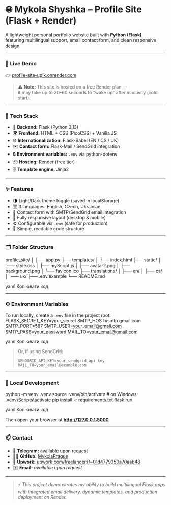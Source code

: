 # 🌐 Mykola Shyshka – Profile Site (Flask + Render)

A lightweight personal portfolio website built with **Python (Flask)**,  
featuring multilingual support, email contact form, and clean responsive design.

---

### 🚀 Live Demo  
👉 [profile-site-uplk.onrender.com](https://profile-site-uplk.onrender.com)

> ⚠️ **Note:** This site is hosted on a free Render plan —  
> it may take up to 30–60 seconds to “wake up” after inactivity (cold start).

---

### 🧩 Tech Stack
- 🐍 **Backend:** Flask (Python 3.13)  
- 🌍 **Frontend:** HTML + CSS (PicoCSS) + Vanilla JS  
- 🌐 **Internationalization:** Flask-Babel (EN / CS / UK)  
- ✉️ **Contact form:** Flask-Mail / SendGrid integration  
- 🔒 **Environment variables:** `.env` via python-dotenv  
- 📦 **Hosting:** Render (free tier)  
- 🗄️ **Template engine:** Jinja2  

---

### ✨ Features
- 🌗 Light/Dark theme toggle (saved in localStorage)  
- 🈳 3 languages: English, Czech, Ukrainian  
- 💬 Contact form with SMTP/SendGrid email integration  
- 📱 Fully responsive layout (desktop & mobile)  
- ⚙️ Configurable via `.env` (safe for production)  
- 🧠 Simple, readable code structure  

---

### 🗂️ Folder Structure
profile_site/
│
├── app.py
├── templates/
│ └── index.html
├── static/
│ ├── style.css
│ ├── myScript.js
│ ├── avatar2.png
│ ├── background.png
│ └── favicon.ico
├── translations/
│ ├── en/
│ ├── cs/
│ └── uk/
├── .env.example
└── README.md

yaml
Копіювати код

---

### ⚙️ Environment Variables
To run locally, create a `.env` file in the project root:
FLASK_SECRET_KEY=your_secret
SMTP_HOST=smtp.gmail.com
SMTP_PORT=587
SMTP_USER=your_email@gmail.com
SMTP_PASS=your_password
MAIL_TO=your_email@gmail.com

yaml
Копіювати код

> Or, if using SendGrid:
> ```
> SENDGRID_API_KEY=your_sendgrid_api_key
> MAIL_TO=your_email@example.com
> ```

---

### 🧭 Local Development
python -m venv .venv
source .venv/bin/activate # on Windows: .venv\Scripts\activate
pip install -r requirements.txt
flask run

yaml
Копіювати код

Then open your browser at **http://127.0.0.1:5000**

---

### 📫 Contact
- 💬 **Telegram:** available upon request  
- 🧑‍💻 **GitHub:** [MykolaPrague](https://github.com/MykolaPrague)  
- 🧰 **Upwork:** [upwork.com/freelancers/~01d4779350a70aa648](https://www.upwork.com/freelancers/~01d4779350a70aa648)  
- ✉️ **Email:** *available upon request*

---

> ⚡ *This project demonstrates my ability to build multilingual Flask apps  
> with integrated email delivery, dynamic templates, and production deployment on Render.*
